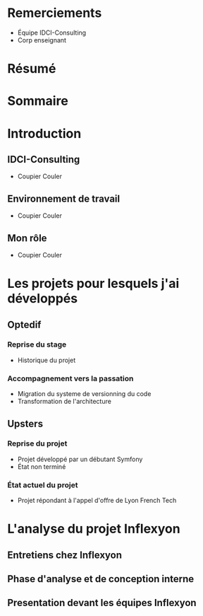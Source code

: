 
# Remerciements
- Équipe IDCI-Consulting
- Corp enseignant

# Résumé
# Sommaire

# Introduction
## IDCI-Consulting
- Coupier Couler

## Environnement de travail
- Coupier Couler

## Mon rôle
- Coupier Couler

# Les projets pour lesquels j'ai développés

## Optedif
### Reprise du stage
- Historique du projet

### Accompagnement vers la passation
- Migration du systeme de versionning du code
- Transformation de l'architecture

## Upsters
### Reprise du projet
- Projet développé par un débutant Symfony
- État non terminé

### État actuel du projet
- Projet répondant à l'appel d'offre de Lyon French Tech

# L'analyse du projet Inflexyon
## Entretiens chez Inflexyon
## Phase d'analyse et de conception interne
## Presentation devant les équipes Inflexyon
